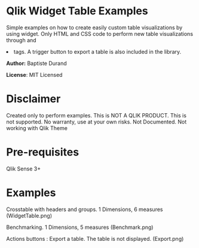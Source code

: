 # Qlik Widget Table Examples

Simple examples on how to create easily custom table visualizations by using widget.
Only HTML and CSS code to perform new table visualizations through <tab> and <li> tags.
A trigger button to export a table is also included in the library.

**Author:** Baptiste Durand

**License**: MIT Licensed  

# Disclaimer

Created only to perform examples.
This is NOT A QLIK PRODUCT. This is not supported.
No warranty, use at your own risks.
Not Documented.
Not working with Qlik Theme

# Pre-requisites

Qlik Sense 3+


# Examples

Crosstable with headers and groups. 1 Dimensions, 6 measures
(WidgetTable.png)


Benchmarking. 1 Dimensions, 5 measures
(Benchmark.png)

Actions buttons :
Export a table.
The table is not displayed.
(Export.png)
